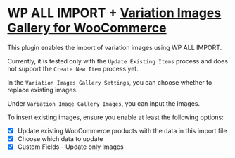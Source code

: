 # WP ALL IMPORT + [Variation Images Gallery for WooCommerce](https://wordpress.org/plugins/woo-product-variation-gallery/)

This plugin enables the import of variation images using WP ALL IMPORT.

Currently, it is tested only with the `Update Existing Items` process and does not support the `Create New Item` process yet.

In the `Variation Images Gallery Settings`, you can choose whether to replace existing images.

Under `Variation Image Gallery Images`, you can input the images.

To insert existing images, ensure you enable at least the following options:

- [x] Update existing WooCommerce products with the data in this import file
- [x] Choose which data to update
- [x] Custom Fields - Update only Images